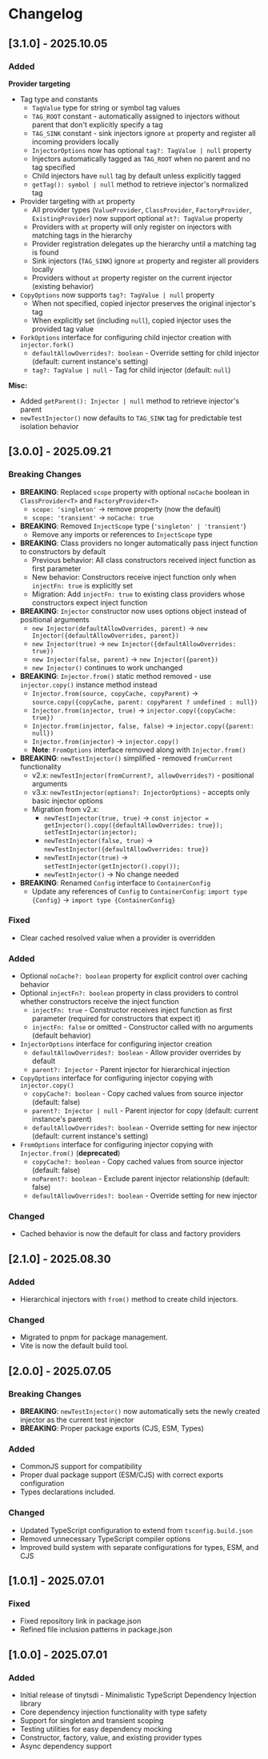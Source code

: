# Changelog

## [3.1.0] - 2025.10.05

### Added

**Provider targeting**

- Tag type and constants
  - `TagValue` type for string or symbol tag values
  - `TAG_ROOT` constant - automatically assigned to injectors without parent that don't explicitly
    specify a tag
  - `TAG_SINK` constant - sink injectors ignore `at` property and register all incoming providers
    locally
  - `InjectorOptions` now has optional `tag?: TagValue | null` property
  - Injectors automatically tagged as `TAG_ROOT` when no parent and no tag specified
  - Child injectors have `null` tag by default unless explicitly tagged
  - `getTag(): symbol | null` method to retrieve injector's normalized tag
- Provider targeting with `at` property
  - All provider types (`ValueProvider`, `ClassProvider`, `FactoryProvider`, `ExistingProvider`) now
    support optional `at?: TagValue` property
  - Providers with `at` property will only register on injectors with matching tags in the hierarchy
  - Provider registration delegates up the hierarchy until a matching tag is found
  - Sink injectors (`TAG_SINK`) ignore `at` property and register all providers locally
  - Providers without `at` property register on the current injector (existing behavior)
- `CopyOptions` now supports `tag?: TagValue | null` property
  - When not specified, copied injector preserves the original injector's tag
  - When explicitly set (including `null`), copied injector uses the provided tag value
- `ForkOptions` interface for configuring child injector creation with `injector.fork()`
  - `defaultAllowOverrides?: boolean` - Override setting for child injector (default: current
    instance's setting)
  - `tag?: TagValue | null` - Tag for child injector (default: `null`)

**Misc:**

- Added `getParent(): Injector | null` method to retrieve injector's parent
- `newTestInjector()` now defaults to `TAG_SINK` tag for predictable test isolation behavior

## [3.0.0] - 2025.09.21

### Breaking Changes

- **BREAKING**: Replaced `scope` property with optional `noCache` boolean in `ClassProvider<T>` and
  `FactoryProvider<T>`
  - `scope: 'singleton'` → remove property (now the default)
  - `scope: 'transient'` → `noCache: true`
- **BREAKING**: Removed `InjectScope` type (`'singleton' | 'transient'`)
  - Remove any imports or references to `InjectScope` type
- **BREAKING**: Class providers no longer automatically pass inject function to constructors by
  default
  - Previous behavior: All class constructors received inject function as first parameter
  - New behavior: Constructors receive inject function only when `injectFn: true` is explicitly set
  - Migration: Add `injectFn: true` to existing class providers whose constructors expect inject
    function
- **BREAKING**: `Injector` constructor now uses options object instead of positional arguments
  - `new Injector(defaultAllowOverrides, parent)` → `new Injector({defaultAllowOverrides, parent})`
  - `new Injector(true)` → `new Injector({defaultAllowOverrides: true})`
  - `new Injector(false, parent)` → `new Injector({parent})`
  - `new Injector()` continues to work unchanged
- **BREAKING**: `Injector.from()` static method removed - use `injector.copy()` instance method
  instead
  - `Injector.from(source, copyCache, copyParent)` →
    `source.copy({copyCache, parent: copyParent ? undefined : null})`
  - `Injector.from(injector, true)` → `injector.copy({copyCache: true})`
  - `Injector.from(injector, false, false)` → `injector.copy({parent: null})`
  - `Injector.from(injector)` → `injector.copy()`
  - **Note**: `FromOptions` interface removed along with `Injector.from()`
- **BREAKING**: `newTestInjector()` simplified - removed `fromCurrent` functionality
  - v2.x: `newTestInjector(fromCurrent?, allowOverrides?)` - positional arguments
  - v3.x: `newTestInjector(options?: InjectorOptions)` - accepts only basic injector options
  - Migration from v2.x:
    - `newTestInjector(true, true)` →
      `const injector = getInjector().copy({defaultAllowOverrides: true}); setTestInjector(injector);`
    - `newTestInjector(false, true)` → `newTestInjector({defaultAllowOverrides: true})`
    - `newTestInjector(true)` → `setTestInjector(getInjector().copy());`
    - `newTestInjector()` → No change needed
- **BREAKING**: Renamed `Config` interface to `ContainerConfig`
  - Update any references of `Config` to `ContainerConfig`: `import type {Config}` →
    `import type {ContainerConfig}`

### Fixed

- Clear cached resolved value when a provider is overridden

### Added

- Optional `noCache?: boolean` property for explicit control over caching behavior
- Optional `injectFn?: boolean` property in class providers to control whether constructors receive
  the inject function
  - `injectFn: true` - Constructor receives inject function as first parameter (required for
    constructors that expect it)
  - `injectFn: false` or omitted - Constructor called with no arguments (default behavior)
- `InjectorOptions` interface for configuring injector creation
  - `defaultAllowOverrides?: boolean` - Allow provider overrides by default
  - `parent?: Injector` - Parent injector for hierarchical injection
- `CopyOptions` interface for configuring injector copying with `injector.copy()`
  - `copyCache?: boolean` - Copy cached values from source injector (default: false)
  - `parent?: Injector | null` - Parent injector for copy (default: current instance's parent)
  - `defaultAllowOverrides?: boolean` - Override setting for new injector (default: current
    instance's setting)
- `FromOptions` interface for configuring injector copying with `Injector.from()` (**deprecated**)
  - `copyCache?: boolean` - Copy cached values from source injector (default: false)
  - `noParent?: boolean` - Exclude parent injector relationship (default: false)
  - `defaultAllowOverrides?: boolean` - Override setting for new injector

### Changed

- Cached behavior is now the default for class and factory providers

## [2.1.0] - 2025.08.30

### Added

- Hierarchical injectors with `from()` method to create child injectors.

### Changed

- Migrated to pnpm for package management.
- Vite is now the default build tool.

## [2.0.0] - 2025.07.05

### Breaking Changes

- **BREAKING**: `newTestInjector()` now automatically sets the newly created injector as the current
  test injector
- **BREAKING**: Proper package exports (CJS, ESM, Types)

### Added

- CommonJS support for compatibility
- Proper dual package support (ESM/CJS) with correct exports configuration
- Types declarations included.

### Changed

- Updated TypeScript configuration to extend from `tsconfig.build.json`
- Removed unnecessary TypeScript compiler options
- Improved build system with separate configurations for types, ESM, and CJS

## [1.0.1] - 2025.07.01

### Fixed

- Fixed repository link in package.json
- Refined file inclusion patterns in package.json

## [1.0.0] - 2025.07.01

### Added

- Initial release of tinytsdi - Minimalistic TypeScript Dependency Injection library
- Core dependency injection functionality with type safety
- Support for singleton and transient scoping
- Testing utilities for easy dependency mocking
- Constructor, factory, value, and existing provider types
- Async dependency support
